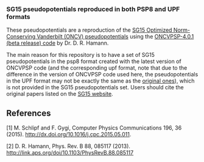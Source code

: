 ### SG15 pseudopotentials reproduced in both PSP8 and UPF formats

These pseudopotentials are a reproduction of the [SG15 Optimized Norm-Conserving Vanderbilt (ONCV) pseudopotentials](http://www.quantum-simulation.org/potentials/sg15_oncv/) using the [ONCVPSP-4.0.1 (beta release) code](http://www.mat-simresearch.com/) by Dr. D. R. Hamann.

The main reason for this repository is to have a set of SG15 pseudopotentials in the psp8 format created with the latest version of ONCVPSP code (and the corresponding upf format, note that due to the difference in the version of ONCVPSP code used here, the pseudopotentials in the UPF format may not be exactly the same as the [original ones](http://www.quantum-simulation.org/potentials/sg15_oncv/)), which is not provided in the SG15 pseudopotentials set. Users should cite the original papers listed on the [SG15 website](http://www.quantum-simulation.org/potentials/sg15_oncv/). 

## References
<a id="1">[1]</a> 
M. Schlipf and F. Gygi, Computer Physics Communications 196, 36 (2015).
http://dx.doi.org/10.1016/j.cpc.2015.05.011.

<a id="2">[2]</a> 
D. R. Hamann, Phys. Rev. B 88, 085117 (2013).
http://link.aps.org/doi/10.1103/PhysRevB.88.085117
